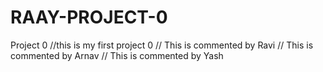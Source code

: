 # RAAY-PROJECT-0
Project 0
//this is my first project 0
// This is commented by Ravi
// This is commented by Arnav
// This is commented by Yash
